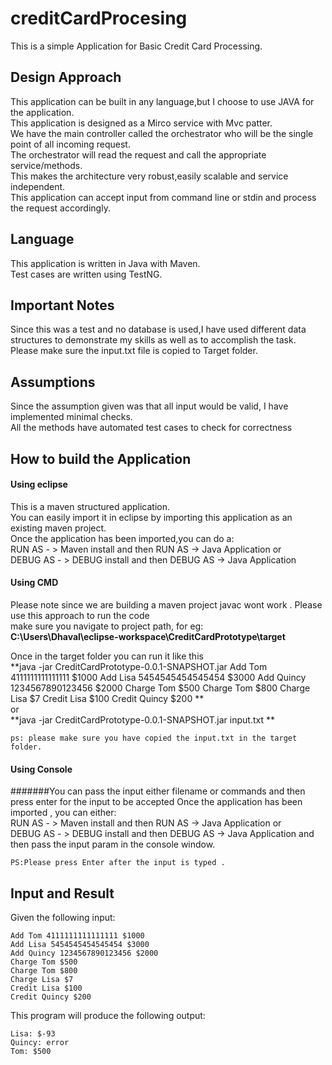 # creditCardProcesing
This is a simple Application for Basic Credit Card Processing. 


## Design Approach
This application can be built in any language,but I choose to use JAVA for the application.<br>This application is designed as a Mirco service with Mvc patter.<br>
We have the main controller called the orchestrator who will be the single point of all incoming request.<br> The orchestrator will read the request and call the appropriate service/methods.<br>
This makes the architecture very robust,easily scalable and service independent.<br>
This application can accept input from command line or stdin and process the request accordingly.

## Language 
This application is written in Java with Maven. <br> 
Test cases are written using TestNG.

## Important Notes
Since this was a test and no database is used,I have used different data structures to demonstrate my skills as well as to accomplish the task.</br>
Please make sure the input.txt file is copied to Target folder.<br>

## Assumptions 
Since the assumption given was that all input would be valid, I have implemented minimal checks.<br>
All the methods have automated test cases to check for correctness

## How to build the Application
#### Using eclipse 
This is a maven structured application. <br>
You can easily import it in eclipse by importing this application as an existing maven project.<br>
Once the application has been imported,you can do a:<br>
RUN AS - > Maven install and then RUN AS -> Java Application 
or <br>
DEBUG AS - >  DEBUG install and then DEBUG AS -> Java Application

#### Using CMD 
Please note since we are building a maven project javac wont work . 
Please use this approach to run the code 
<br>
make sure you navigate to project path, for eg:<br>
**C:\Users\Dhaval\eclipse-workspace\CreditCardPrototype\target**

Once in the target folder you can run it like this<br>
**java -jar CreditCardPrototype-0.0.1-SNAPSHOT.jar Add Tom 4111111111111111 $1000 Add Lisa 5454545454545454 $3000 Add Quincy 1234567890123456 $2000 Charge Tom $500 Charge Tom $800 Charge Lisa $7 Credit Lisa $100 Credit Quincy $200 **
<br>
or <br>
**java -jar CreditCardPrototype-0.0.1-SNAPSHOT.jar input.txt **

```
ps: please make sure you have copied the input.txt in the target folder.
```

#### Using Console
#######You can pass the input either filename or commands and then press enter for the input to be accepted
Once the application has been imported , you can either:<br>
RUN AS - > Maven install and then RUN AS -> Java Application 
or <br>
DEBUG AS - >  DEBUG install and then DEBUG AS -> Java Application
and then pass the input param in the console window. 

```
PS:Please press Enter after the input is typed .
```

## Input and Result 

Given the following input:

```
Add Tom 4111111111111111 $1000
Add Lisa 5454545454545454 $3000
Add Quincy 1234567890123456 $2000
Charge Tom $500
Charge Tom $800
Charge Lisa $7
Credit Lisa $100
Credit Quincy $200
```

This program will produce the following output:

```
Lisa: $-93
Quincy: error
Tom: $500
```




